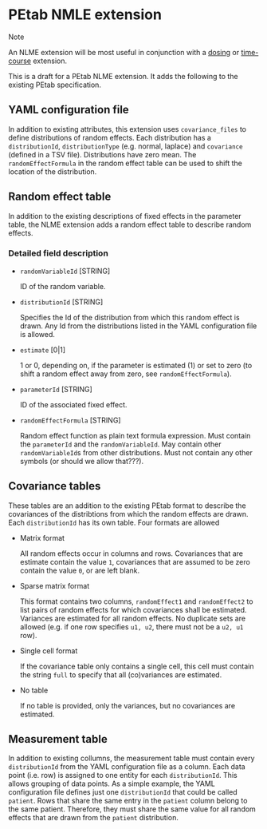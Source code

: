 # PEtab NMLE extension

> [!NOTE]  
> An NLME extension will be most useful in conjunction with a [dosing](https://github.com/PEtab-dev/PEtab/issues/564) or [time-course](https://github.com/dilpath/petab_timecourse) extension.

This is a draft for a PEtab NLME extension. It adds the following to the existing PEtab specification.

## YAML configuration file

In addition to existing attributes, this extension uses `covariance_files` to define distributions of random effects. Each distribution has a `distributionId`, `distributionType` (e.g. normal, laplace) and `covariance` (defined in a TSV file). Distributions have zero mean. The `randomEffectFormula` in the random effect table can be used to shift the location of the distribution.

## Random effect table

In addition to the existing descriptions of fixed effects in the parameter table, the NLME extension adds a random effect table to describe random effects.

### Detailed field description

- `randomVariableId` [STRING]

   ID of the random variable.

- `distributionId` [STRING]

   Specifies the Id of the distribution from which this random effect is drawn. Any Id from the distributions listed in the YAML configuration file is allowed.

- `estimate` [0|1]

   1 or 0, depending on, if the parameter is estimated (1) or set to zero (to shift a random effect away from zero, see `randomEffectFormula`).

- `parameterId` [STRING]

   ID of the associated fixed effect.

- `randomEffectFormula` [STRING]

   Random effect function as plain text formula expression. Must contain the `parameterId` and the `randomVariableId`. May contain other `randomVariableId`s from other distributions. Must not contain any other symbols (or should we allow that???).

## Covariance tables

These tables are an addition to the existing PEtab format to describe the covariances of the distribtions from which the random effects are drawn. Each `distributionId` has its own table. Four formats are allowed

- Matrix format

  All random effects occur in columns and rows. Covariances that are estimate contain the value `1`, covariances that are assumed to be zero contain the value `0`, or are left blank.

- Sparse matrix format

  This format contains two columns, `randomEffect1` and `randomEffect2` to list pairs of random effects for which covariances shall be estimated. Variances are estimated for all random effects. No duplicate sets are allowed (e.g. if one row specifies `u1, u2`, there must not be a `u2, u1` row).

- Single cell format

  If the covariance table only contains a single cell, this cell must contain the string `full` to specify that all (co)variances are estimated.

- No table

  If no table is provided, only the variances, but no covariances are estimated.

## Measurement table

In addition to existing collumns, the measurement table must contain every `distributionId` from the YAML configuration file as a column. Each data point (i.e. row) is assigned to one entity for each `distributionId`. This allows grouping of data points. As a simple example, the YAML configuration file defines just one `distributionId` that could be called `patient`. Rows that share the same entry in the `patient` column belong to the same patient. Therefore, they must share the same value for all random effects that are drawn from the `patient` distribution.
